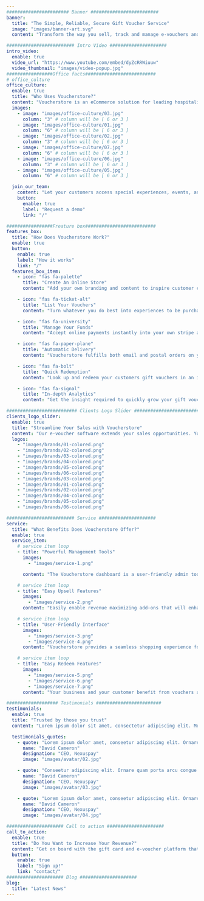 ```yaml
---
####################### Banner #########################
banner:
  title: "The Simple, Reliable, Secure Gift Voucher Service"
  image: "images/banner-art.svg"
  content: "Transform the way you sell, track and manage e-vouchers and gift cards with Voucherstore."

######################### Intro Video #####################
intro_video:
  enable: true
  video_url: "https://www.youtube.com/embed/dyZcRRWiuuw"
  video_thumbnail: "images/video-popup.jpg"
#################Office facts##########################
# office_culture
office_culture:
  enable: true
  title: "Who Uses Voucherstore?"
  content: "Voucherstore is an eCommerce solution for leading hospitality, health and leisure businesses throughout Thailand."
  images:
    - image: "images/office-culture/03.jpg"
      column: "3" # column will be [ 6 or 3 ]
    - image: "images/office-culture/01.jpg"
      column: "6" # column will be [ 6 or 3 ]
    - image: "images/office-culture/02.jpg"
      column: "3" # column will be [ 6 or 3 ]
    - image: "images/office-culture/07.jpg"
      column: "6" # column will be [ 6 or 3 ]
    - image: "images/office-culture/06.jpg"
      column: "3" # column will be [ 6 or 3 ]
    - image: "images/office-culture/05.jpg"
      column: "6" # column will be [ 6 or 3 ]

  join_our_team:
    content: "Let your customers access special experiences, events, and gift card options that will put your brand out in front. Your business will sell gift vouchers online at a greater rate while gaining access to more in-depth analytics. "
    button:
      enable: true
      label: "Request a demo"
      link: "/"

#################Freature box##########################
features_box:
  title: "How Does Voucherstore Work?"
  enable: true
  button:
    enable: true
    label: "How it works"
    link: "/"
  features_box_item:
    - icon: "fas fa-palette"
      title: "Create An Online Store"
      content: "Add your own branding and content to inspire customer confidence."

    - icon: "fas fa-ticket-alt"
      title: "List Your Vouchers"
      content: "Turn whatever you do best into experiences to be purchased online."

    - icon: "fas fa-university"
      title: "Manage Your Funds"
      content: "Accept online payments instantly into your own stripe account."

    - icon: "fas fa-paper-plane"
      title: "Automatic Delivery"
      content: "Voucherstore fulfills both email and postal orders on your behalf."

    - icon: "fas fa-bolt"
      title: "Quick Redemption"
      content: "Look up and redeem your customers gift vouchers in an instant."

    - icon: "fas fa-signal"
      title: "In-depth Analytics"
      content: "Get the insight required to quickly grow your gift voucher revenue. ."

########################## Clients Logo Slider #########################
clients_logo_slider:
  enable: true
  title: "Streamline Your Sales with Voucherstore"
  content: "Our e-voucher software extends your sales opportunities. Your hotel, restaurant, spa, or golf course can join other leading businesses on the Voucherstore platform, accessing 24/7 sales opportunities in Thailand and all over the world."
  logos:
    - "images/brands/01-colored.png"
    - "images/brands/02-colored.png"
    - "images/brands/03-colored.png"
    - "images/brands/04-colored.png"
    - "images/brands/05-colored.png"
    - "images/brands/06-colored.png"
    - "images/brands/03-colored.png"
    - "images/brands/01-colored.png"
    - "images/brands/02-colored.png"
    - "images/brands/04-colored.png"
    - "images/brands/05-colored.png"
    - "images/brands/06-colored.png"

######################### Service #####################
service:
  title: "What Benefits Does Voucherstore Offer?"
  enable: true
  service_item:
    # service item loop
    - title: "Powerful Management Tools"
      images:
        - "images/service-1.png"

      content: "The Voucherstore dashboard is a user-friendly admin tool that puts you in complete control! Manage your products, create user permissions, resolve queries, and analyse a multitude of different reports. The dashboard provides the insight and control required to grow your gift voucher revenue."

    # service item loop
    - title: "Easy Upsell Features"
      images:
        - "images/service-2.png"
      content: "Easily enable revenue maximizing add-ons that will enhance the customer experience. Sell gift vouchers online that extend your brand across Thailand. Your marketing team can create promotions with Voucherstore using more accurate sales information. This allows you to offer your customers more of what they want."

    # service item loop
    - title: "User-Friendly Interface"
      images:
        - "images/service-3.png"
        - "images/service-4.png"
      content: "Voucherstore provides a seamless shopping experience for your customers. The Conversion Rate Optimized design is multi-lingual and mobile friendly, so you can reach more customers and serve them in their preferred language."

    # service item loop
    - title: "Easy Redeem Features"
      images:
        - "images/service-5.png"
        - "images/service-6.png"
        - "images/service-7.png"
      content: "Your business and your customer benefit from vouchers and gift cards that are easier to redeem. A unique code on every voucher offers peace of mind with every sale. Your vouchers are secure, fraud-proof, and your marketing team will gain access to real-time analytics."

################### Testimonials ########################
testimonials:
  enable: true
  title: "Trusted by those you trust"
  content: "Lorem ipsum dolor sit amet, consectetur adipiscing elit. Morbi egestas Werat viverra id et aliquet. vulputate egestas sollicitudin."

  testimonials_quotes:
    - quote: "Lorem ipsum dolor amet, conseetur adipiscing elit. Ornare quam porta arcu congue felis volutpat. Vitae lectudbfs dolor faucibus"
      name: "David Cameron"
      designation: "CEO, Nexuspay"
      image: "images/avatar/02.jpg"

    - quote: "Conseetur adipiscing elit. Ornare quam porta arcu congue felis volutpat. Vitae lectudbfs pellentesque vitae dolor faucibus"
      name: "David Cameron"
      designation: "CEO, Nexuspay"
      image: "images/avatar/03.jpg"

    - quote: "Lorem ipsum dolor amet, conseetur adipiscing elit. Ornare quam porta arcu congue felis volutpat. Vitae lectudbfs pellentesque vitae dolor"
      name: "David Cameron"
      designation: "CEO, Nexuspay"
      image: "images/avatar/04.jpg"

##################### Call to action #####################
call_to_action:
  enable: true
  title: "Do You Want to Increase Your Revenue?"
  content: "Get on board with the gift card and e-voucher platform that is accelerating revenue for hospitality and leisure businesses across Thailand. Voucherstore is the streamlined e-voucher software you have been waiting for."
  button:
    enable: true
    label: "Sign up!"
    link: "contact/"
##################### Blog #####################
blog:
  title: "Latest News"
---
```

